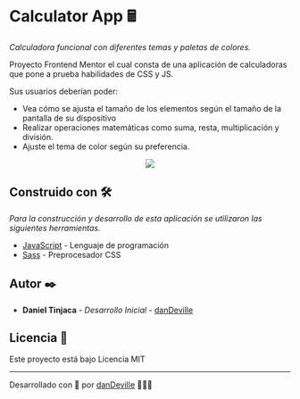 # Calculator App 🖩

_Calculadora funcional con diferentes temas y paletas de colores._

Proyecto Frontend Mentor el cual consta de una aplicación de calculadoras que pone a prueba habilidades de CSS y JS.

Sus usuarios deberían poder:
- Vea cómo se ajusta el tamaño de los elementos según el tamaño de la pantalla de su dispositivo
- Realizar operaciones matemáticas como suma, resta, multiplicación y división.
- Ajuste el tema de color según su preferencia.

<p align="center">
  <img src="https://res.cloudinary.com/dz8on44po/image/upload/v1661286441/Personal/eomjumfflag64skt0qaz.jpg">
</p>

## Construido con 🛠️

_Para la construcción y desarrollo de esta aplicación se utilizaron las siguientes herramientas._
* [JavaScript](https://developer.mozilla.org/es/docs/Web/JavaScript) - Lenguaje de programación
* [Sass](https://sass-lang.com/) - Preprocesador CSS


## Autor ✒️

* **Daniel Tinjaca** - *Desarrollo Inicial* - [danDeville](https://github.com/danDeville)

## Licencia 📄

Este proyecto está bajo Licencia MIT

---
Desarrollado con 🖤 por [danDeville](github.com/danDeville) 🤘😎🤘
